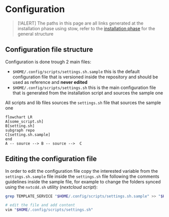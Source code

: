 # Configuration

> [!ALERT]
> The paths in this page are all links generated at the installation phase using stow, refer to the [installation phase](installation.md) for the general structure

## Configuration file structure

Configuration is done trough 2 main files:

- `$HOME/.config/scripts/settings.sh.sample` this is the default configuration file that is versioned inside the repository and should be used as reference and **never edited**
- `$HOME/.config/scripts/settings.sh` this is the main configuration file that is generated from the installation script and sources the sample one

All scripts and lib files sources the `settings.sh` file that sources the sample one

```mermaid
flowchart LR
A[some_script.sh]
B[setting.sh]
subgraph repo
C[setting.sh.sample]
end
A -- source --> B -- source -->  C
```

## Editing the configuration file

In order to edit the configuration file copy the interested variable from the `settings.sh.sample` file inside the `settings.sh` file following the comments guidelines inside the sample file, for example to change the folders synced using the `nxtcdd.sh` utility (*nextcloud script*):

```bash
grep TEMPLATE_SERVICE "$HOME/.config/scripts/settings.sh.sample" >> "$HOME/.config/scripts/settings.sh"

# edit the file and add content
vim "$HOME/.config/scripts/settings.sh"
```
